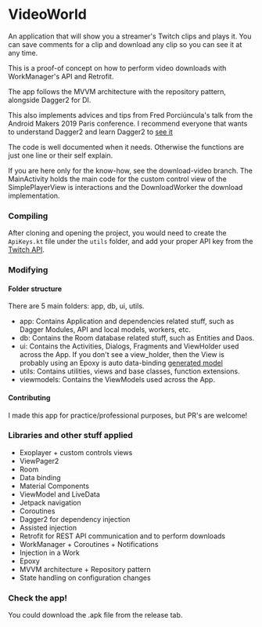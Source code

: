 # VideoWorld
An application that will show you a streamer's Twitch clips and plays it. You can save comments for a clip and download
any clip so you can see it at any time.

This is a proof-of concept on how to perform video downloads with WorkManager's API and Retrofit.

The app follows the MVVM architecture with the repository pattern, alongside Dagger2 for DI.

This also implements advices and tips from Fred Porciúncula's talk from the Android Makers 2019 Paris conference.
I recommend everyone that wants to understand Dagger2 and learn Dagger2 to [see it](https://www.youtube.com/watch?v=9fn5s8_CYJI&t=1987s)

The code is well documented when it needs. Otherwise the functions are just one line or their self explain.

If you are here only for the know-how, see the download-video branch. The MainActivity holds the main code
for the custom control view of the SimplePlayerView is interactions and the DownloadWorker the download implementation.

### Compiling
After cloning and opening the project, you would need to create the `ApiKeys.kt` file under the `utils` folder, and add your proper API key from the [Twitch API](https://dev.twitch.tv/docs/).

### Modifying
#### Folder structure
There are 5 main folders: app, db, ui, utils.
* app: Contains Application and dependencies related stuff, such as Dagger Modules, API and local models, workers, etc.
* db: Contains the Room database related stuff, such as Entities and Daos.
* ui: Contains the Activities, Dialogs, Fragments and ViewHolder used across the App. If you don't see a view_holder, then the View is probably using an Epoxy is auto data-binding [generated model](https://github.com/airbnb/epoxy/wiki/Data-Binding-Support)
* utils: Contains utilities, views and base classes, function extensions. 
* viewmodels: Contains the ViewModels used across the App.
#### Contributing
I made this app for practice/professional purposes, but PR's are welcome!

### Libraries and other stuff applied
* Exoplayer + custom controls views
* ViewPager2
* Room
* Data binding
* Material Components
* ViewModel and LiveData
* Jetpack navigation
* Coroutines
* Dagger2 for dependency injection
* Assisted injection
* Retrofit for REST API communication and to perform downloads
* WorkManager + Coroutines + Notifications
* Injection in a Work 
* Epoxy
* MVVM architecture + Repository pattern
* State handling on configuration changes

### Check the app!
You could download the .apk file from the release tab.
